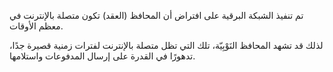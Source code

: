 تم تنفيذ الشبكة البرقية على افتراض أن المحافظ (العقد) تكون متصلة بالإنترنت في معظم الأوقات.

لذلك قد تشهد المحافظ النَوْبِيّة، تلك التي تظل متصلة بالإنترنت لفترات زمنية قصيرة جدًا، تدهورًا في القدرة على إرسال المدفوعات واستلامها.
